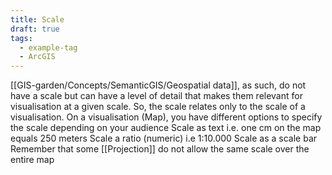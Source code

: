 ```yaml
---
title: Scale
draft: true
tags:
  - example-tag
  - ArcGIS
---
```

 [[GIS-garden/Concepts/SemanticGIS/Geospatial data]], as such, do not have a scale but can have a level of detail that makes them relevant for visualisation at a given scale. So, the scale relates only to the scale of a visualisation. On a visualisation (Map), you have different options to specify the scale depending on your audience
 Scale as text i.e. one cm on the map equals 250 meters
 Scale a ratio (numeric) i.e 1:10.000
 Scale as a scale bar
Remember that some [[Projection]] do not allow the same scale over the entire map